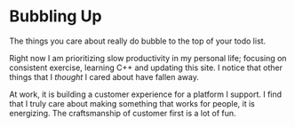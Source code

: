 # Bubbling Up


The things you care about really do bubble to the top of your todo list.  

Right now I am prioritizing slow productivity in my personal life; focusing on consistent exercise, learning C++ and updating this site.  I notice that other things that I *thought* I cared about have fallen away.  

At work, it is building a customer experience for a platform I support.  I find that I truly care about making something that works for people, it is energizing.  The craftsmanship of customer first is a lot of fun.
